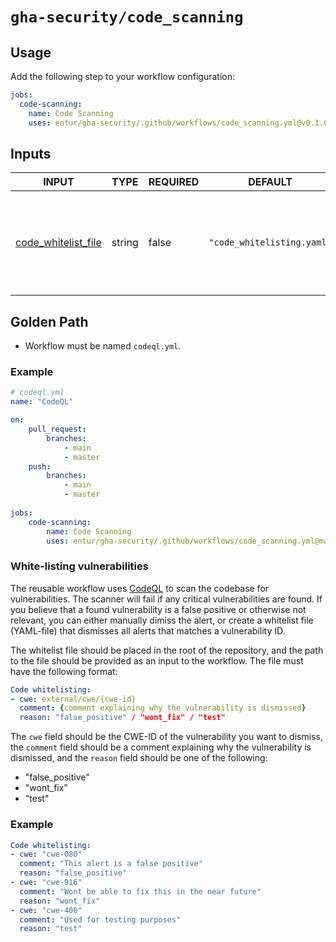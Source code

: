 # `gha-security/code_scanning`

## Usage

Add the following step to your workflow configuration:

```yml
jobs:
  code-scanning:
    name: Code Scanning
    uses: entur/gha-security/.github/workflows/code_scanning.yml@v0.1.0
```

## Inputs

<!-- AUTO-DOC-INPUT:START - Do not remove or modify this section -->

|                                   INPUT                                    |  TYPE  | REQUIRED |          DEFAULT           |                                                  DESCRIPTION                                                  |
|----------------------------------------------------------------------------|--------|----------|----------------------------|---------------------------------------------------------------------------------------------------------------|
| <a name="input_code_whitelist_file"></a>[code_whitelist_file](#input_code_whitelist_file) | string |  false   | `"code_whitelisting.yaml"` | The path to the file <br>containing the whitelisting rules, starting <br>from the root of the <br>repository  |

<!-- AUTO-DOC-INPUT:END -->

## Golden Path

- Workflow must be named `codeql.yml`.

### Example

```yaml
# codeql.yml
name: "CodeQL"

on:
    pull_request:
        branches:
            - main
            - master
    push:
        branches:
            - main
            - master
  
jobs:
    code-scanning:
        name: Code Scanning
        uses: entur/gha-security/.github/workflows/code_scanning.yml@main
```

### White-listing vulnerabilities
The reusable workflow uses [CodeQL](https://codeql.github.com/) to scan the codebase for vulnerabilities. The scanner will fail if any critical vulnerabilities are found. If you believe that a found vulnerability is a false positive or otherwise not relevant, you can either manually dimiss the alert, or create a whitelist file (YAML-file) that dismisses all alerts that matches a vulnerability ID.

The whitelist file should be placed in the root of the repository, and the path to the file should be provided as an input to the workflow. The file must have the following format:

```yaml
Code whitelisting:
- cwe: external/cwe/{cwe-id}
  comment: {comment explaining why the vulnerability is dismissed}
  reason: "false_positive" / "wont_fix" / "test" 
```

The `cwe` field should be the CWE-ID of the vulnerability you want to dismiss, the `comment` field should be a comment explaining why the vulnerability is dismissed, and the `reason` field should be one of the following:
- "false_positive"
- "wont_fix"
- "test"



### Example

```yaml
Code whitelisting:
- cwe: "cwe-080"
  comment: "This alert is a false positive"
  reason: "false_positive"
- cwe: "cwe-916"
  comment: "Wont be able to fix this in the near future"
  reason: "wont_fix"
- cwe: "cwe-400"
  comment: "Used for testing purposes"
  reason: "test"
```